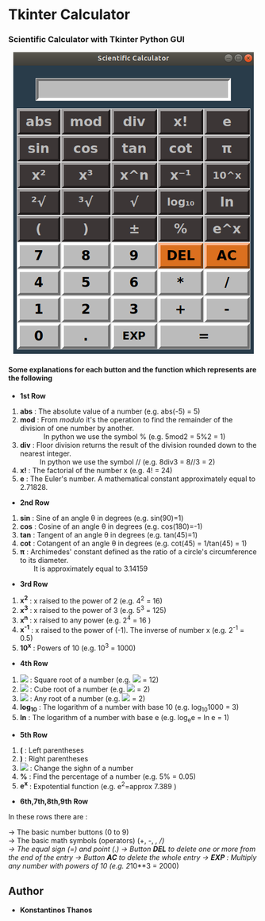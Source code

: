 # Tkinter Calculator

### Scientific Calculator with Tkinter Python GUI

<p align="center">
   <img src="sci_calc.png">
</p>

#### Some explanations for each button and the function which represents are the following

- **1st Row**  
  
1. **abs** : The absolute value of a number (e.g. abs(-5) = 5)
2. **mod** : From *modulo* it's the operation to find the remainder of the division of one number by another.  
&nbsp; &nbsp; &nbsp; &nbsp; &nbsp; &nbsp;  In python we use the symbol %  (e.g. 5mod2 = 5%2 = 1)  
3. **div** : Floor division returns the result of the division rounded down to the nearest integer.  
&nbsp; &nbsp; &nbsp; &nbsp; &nbsp;  In python we use the symbol //  (e.g. 8div3 = 8//3 = 2)
4. **x!**  : The factorial of the number x (e.g. 4! = 24)
5. **e**   : The Euler's number. A mathematical constant approximately equal to 2.71828.  

- **2nd Row**  

1. **sin** : Sine of an angle &theta; in degrees (e.g. sin(90)=1)
2. **cos** : Cosine of an angle &theta; in degrees (e.g. cos(180)=-1)
3. **tan** : Tangent of an angle &theta; in degrees (e.g. tan(45)=1)
4. **cot** : Cotangent of an angle &theta; in degrees (e.g. cot(45) = 1/tan(45) = 1)
5. **π** : Archimedes' constant defined as the ratio of a circle's circumference to its diameter.  
&nbsp; &nbsp; &nbsp; &nbsp;It is approximately equal to 3.14159

- **3rd Row**  

1. **x<sup>2</sup>** : x raised to the power of 2 (e.g. 4<sup>2</sup> = 16)
2. **x<sup>3</sup>** : x raised to the power of 3 (e.g. 5<sup>3</sup> = 125)
3. **x<sup>n</sup>** : x raised to any power (e.g. 2<sup>4</sup> = 16 )
4. **x<sup>-1</sup>** : x raised to the power of (-1). The inverse of number x (e.g. 2<sup>-1</sup> = 0.5)
5. **10<sup>x</sup>** : Powers of 10 (e.g. 10<sup>3</sup> = 1000)

- **4th Row**  

1. **<img src="https://render.githubusercontent.com/render/math?math=\sqrt[2]{}">** : Square root of a number (e.g. <img src="https://render.githubusercontent.com/render/math?math=\sqrt[2]{144}"> = 12)
2. **<img src="https://render.githubusercontent.com/render/math?math=\sqrt[3]{}">** : Cube root of a number (e.g. <img src="https://render.githubusercontent.com/render/math?math=\sqrt[3]{8}"> = 2)
3. **<img src="https://render.githubusercontent.com/render/math?math=\sqrt{}">** : Any root of a number (e.g. <img src="https://render.githubusercontent.com/render/math?math=\sqrt[4]{16}"> = 2)
4. **log<sub>10</sub>** : The logarithm of a number with base 10 (e.g. log<sub>10</sub>1000 = 3)
5. **ln** : The logarithm of a number with base e (e.g. log<sub>e</sub>e = ln e = 1)

- **5th Row**  

1. **(** : Left parentheses
2. **)** : Right parentheses
3. **<img src="https://render.githubusercontent.com/render/math?math=\pm">** : Change the sighn of a number
4. **%** : Find the percentage of a number (e.g. 5% = 0.05)
5. **e<sup>x</sup>** : Expotential function (e.g. e<sup>2</sup>=approx 7.389 )

- **6th,7th,8th,9th Row**

In these rows there are :  

-> The basic number buttons (0 to 9)  
-> The basic math symbols (operators) (+, -, *, /)  
-> The equal sign (=) and point (.)
-> Button **DEL** to delete one or more from the end of the entry
-> Button **AC** to delete the whole entry
-> **EXP** : Multiply any number with powers of 10 (e.g. 2*10**3 = 2000)

## Author
* **Konstantinos Thanos**

